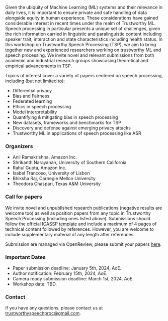 Given the ubiquity of Machine Learning (ML) systems and their relevance in daily lives, it is important to ensure private and safe handling of data alongside equity in human experience. These considerations have gained considerable interest in recent times under the realm of Trustworthy ML. Speech processing in particular presents a unique set of challenges, given the rich information carried in linguistic and paralinguistic content including speaker trait, interaction and state characteristics including health status. In this workshop on Trustworthy Speech Processing (TSP), we aim to bring together new and experienced researchers working on trustworthy ML and speech processing. We invite novel and relevant submissions from both academic and industrial research groups showcasing theoretical and empirical advancements in TSP.

Topics of interest cover a variety of papers centered on speech processing, including (but not
limited to):
- Differential privacy
- Bias and Fairness
- Federated learning
- Ethics in speech processing
- Model interpretability
- Quantifying & mitigating bias in speech processing
- New datasets, frameworks and benchmarks for TSP
- Discovery and defense against emerging privacy attacks
- Trustworthy ML in applications of speech processing like ASR

### Organizers
- Anil Ramakrishna, Amazon Inc.
- Shrikanth Narayanan, University of Southern California
- Rahul Gupta, Amazon Inc.
- Isabel Trancoso, University of Lisbon
- Bhiksha Raj, Carnegie Mellon University
- Theodora Chaspari, Texas A&M University

### Call for papers
We invite novel and unpublished research publications (negative results are welcome too) as well as position papers from any topic in Trustworthy Speech Processing (including ones listed above). Submissions should follow the official [ICASSP template](https://cmsworkshops.com/ICASSP2024/papers/paper_kit.php) and include a maximum of 4 pages of technical content followed by references. However, you are welcome to include supplementary material of any length after references.

Submission are managed via OpenReview, please submit your papers [here](https://openreview.net/group?id=ICASSP/2024/Workshop/TSP).

### Important Dates
- Paper submission deadline: January 5th, 2024, AoE. 
- Author notification: February 15th, 2024, AoE.
- Camera ready submission deadline: March 1st, 2024, AoE.
- Workshop date: TBD.

### Contact
If you have any questions, please contact us at trustworthyspeechproc@gmail.com.
